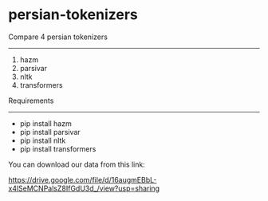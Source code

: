 # persian-tokenizers
Compare 4 persian tokenizers
***
  1. hazm
  2. parsivar
  3. nltk
  4. transformers

Requirements
***
  - pip install hazm
  - pip install parsivar
  - pip install nltk
  - pip install transformers

You can download our data from this link:

https://drive.google.com/file/d/16augmEBbL-x4lSeMCNPalsZ8IfGdU3d_/view?usp=sharing
